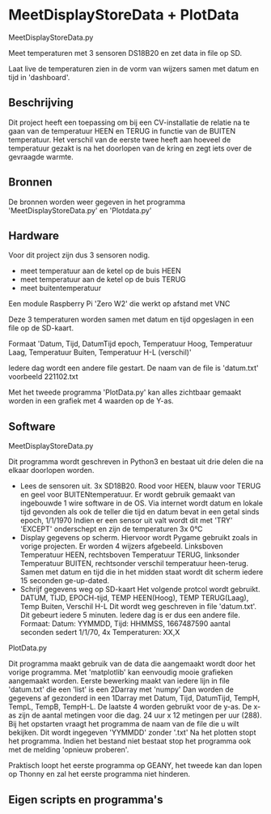 # MeetDisplayStoreData + PlotData

MeetDisplayStoreData.py

Meet temperaturen met 3 sensoren DS18B20 en zet data in file op SD. 

Laat live de temperaturen zien in de vorm van wijzers samen met datum en tijd in 'dashboard'.

## Beschrijving
Dit project heeft een toepassing om bij een CV-installatie de relatie na te gaan van de temperatuur HEEN en TERUG in functie van de BUITEN temperatuur. Het verschil van de eerste twee heeft aan hoeveel de temperatuur gezakt is na het doorlopen van de kring en zegt iets over de gevraagde warmte.

## Bronnen
De bronnen worden weer gegeven in het programma 'MeetDisplayStoreData.py' en 'Plotdata.py'

## Hardware
Voor dit project zijn dus 3 sensoren nodig.
- meet temperatuur aan de ketel op de buis HEEN
- meet temperatuur aan de ketel op de buis TERUG
- meet buitentemperatuur

Een module Raspberry Pi 'Zero W2' die werkt op afstand met VNC  

Deze 3 temperaturen worden samen met datum en tijd opgeslagen in een file op de SD-kaart.

Formaat 'Datum, Tijd, DatumTijd epoch, Temperatuur Hoog, Temperatuur Laag, Temperatuur Buiten, Temperatuur H-L (verschil)'

Iedere dag wordt een andere file gestart. De naam van de file is 'datum.txt' voorbeeld 221102.txt 

Met het tweede programma 'PlotData.py' kan alles zichtbaar gemaakt worden in een grafiek met 4 waarden op de Y-as.

## Software
MeetDisplayStoreData.py

Dit programma wordt geschreven in Python3 en bestaat uit drie delen die na elkaar doorlopen worden.
 - Lees de sensoren uit. 3x SD18B20. Rood voor HEEN, blauw voor TERUG en geel voor BUITENtemperatuur.
    Er wordt gebruik gemaakt van ingebouwde 1 wire software in de OS.
    Via internet wordt datum en lokale tijd gevonden als ook de teller die tijd en datum bevat in een getal sinds epoch, 1/1/1970
    Indien er een sensor uit valt wordt dit met 'TRY' 'EXCEPT' onderschept en zijn de temperaturen 3x 0°C  
 - Display gegevens op scherm. Hiervoor wordt Pygame gebruikt zoals in vorige projecten.
    Er worden 4 wijzers afgebeeld. Linksboven Temperatuur HEEN, rechtsboven Temperatuur TERUG, linksonder Temperatuur BUITEN, 
    rechtsonder verschil temperatuur heen-terug. Samen met datum en tijd die in het midden staat wordt dit scherm iedere 15 seconden ge-up-dated.
 - Schrijf gegevens weg op SD-kaart
    Het volgende protcol wordt gebruikt. DATUM, TIJD, EPOCH-tijd, TEMP HEEN(Hoog), TEMP TERUG(Laag), Temp Buiten, Verschil H-L
    Dit wordt weg geschreven in file 'datum.txt'. Dit gebeurt iedere 5 minuten. Iedere dag is er dus een andere file.
    Formaat: Datum: YYMMDD, Tijd: HHMMSS, 1667487590 aantal seconden sedert 1/1/70, 4x Temperaturen: XX,X

PlotData.py

Dit programma maakt gebruik van de data die aangemaakt wordt door het vorige programma. Met 'matplotlib' kan eenvoudig mooie grafieken aangemaakt worden.
Eerste bewerking maakt van iedere lijn in file 'datum.txt' die een 'list' is een 2Darray met 'numpy'
Dan worden de gegevens af gezonderd in een 1Darray met Datum, Tijd, DatumTijd, TempH, TempL, TempB, TempH-L.
De laatste 4 worden gebruikt voor de y-as. De x-as zijn de aantal metingen voor die dag. 24 uur x 12 metingen per uur (288).
Bij het opstarten vraagt het programma de naam van de file die u wilt bekijken. Dit wordt ingegeven 'YYMMDD' zonder '.txt'
Na het plotten stopt het programma. Indien het bestand niet bestaat stop het programma ook met de melding 'opnieuw proberen'.

Praktisch loopt het eerste programma op GEANY, het tweede kan dan lopen op Thonny en zal het eerste programma niet hinderen.




## Eigen scripts en programma's
